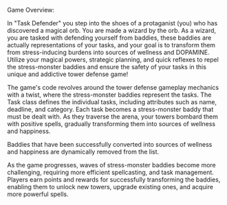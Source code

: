 Game Overview:

In "Task Defender" you step into the shoes of a protaganist (you) who has discovered a magical orb. You are made a wizard by the orb. As a wizard, you are tasked with defending yourself from baddies, these baddies are actually representations of your tasks, and your goal is to transform them from stress-inducing burdens into sources of wellness and DOPAMINE. Utilize your magical powers, strategic planning, and quick reflexes to repel the stress-monster baddies and ensure the safety of your tasks in this unique and addictive tower defense game!

The game's code revolves around the tower defense gameplay mechanics with a twist, where the stress-monster baddies represent the tasks. The Task class defines the individual tasks, including attributes such as name, deadline, and category. Each task becomes a stress-monster baddy that must be dealt with. As they traverse the arena, your towers bombard them with positive spells, gradually transforming them into sources of wellness and happiness.

Baddies that have been successfully converted into sources of wellness and happiness are dynamically removed from the list.

As the game progresses, waves of stress-monster baddies become more challenging, requiring more efficient spellcasting, and task management. Players earn points and rewards for successfully transforming the baddies, enabling them to unlock new towers, upgrade existing ones, and acquire more powerful spells.
